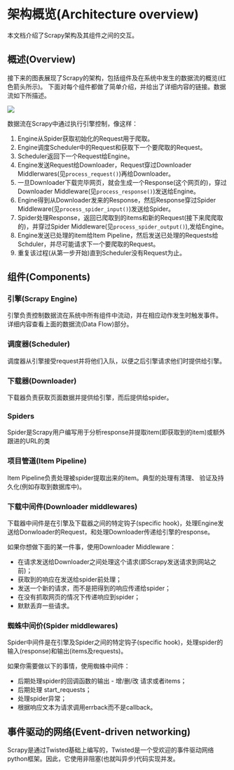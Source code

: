 # 架构概览(Architecture overview) #

本文档介绍了Scrapy架构及其组件之间的交互。

## 概述(Overview) ##

接下来的图表展现了Scrapy的架构，包括组件及在系统中发生的数据流的概览(红色箭头所示)。 下面对每个组件都做了简单介绍，并给出了详细内容的链接。数据流如下所描述。

![](https://docs.scrapy.org/en/latest/_images/scrapy_architecture_02.png)

数据流在Scrapy中通过执行引擎控制，像这样：

  1. Engine从Spider获取初始化的Request用于爬取。
  2. Engine调度Scheduler中的Request和获取下一个要爬取的Request。
  3. Scheduler返回下一个Request给Engine。
  4. Engine发送Request给Downloader，Request穿过Downloader Middlerwares(见`process_request()`)再给Downloader。
  5. 一旦Downloader下载完毕网页，就会生成一个Response(这个网页的)，穿过Downloader Middleware(见`process_response()`)发送给Engine。
  6. Engine得到从Downloader发来的Response，然后Response穿过Spider Middleware(见`process_spider_input()`)发送给Spider。
  7. Spider处理Response，返回已爬取到的items和新的Request(接下来爬爬取的)，并穿过Spider Middleware(见`process_spider_output()`),发给Engine。
  8. Engine发送已处理的item给Item Pipeline，然后发送已处理的Requests给Schduler，并尽可能请求下一个要爬取的Request。
  9. 重复该过程(从第一步开始)直到Scheduler没有Request为止。


## 组件(Components) ##

### 引擎(Scrapy Engine) ###

引擎负责控制数据流在系统中所有组件中流动，并在相应动作发生时触发事件。 详细内容查看上面的数据流(Data Flow)部分。

### 调度器(Scheduler) ###

调度器从引擎接受request并将他们入队，以便之后引擎请求他们时提供给引擎。

### 下载器(Downloader) ###

下载器负责获取页面数据并提供给引擎，而后提供给spider。

### Spiders ###

Spider是Scrapy用户编写用于分析response并提取item(即获取到的item)或额外跟进的URL的类

### 项目管道(Item Pipeline) ###

Item Pipeline负责处理被spider提取出来的item。典型的处理有清理、 验证及持久化(例如存取到数据库中)。


### 下载中间件(Downloader middlewares) ###

下载器中间件是在引擎及下载器之间的特定钩子(specific hook)，处理Engine发送给Donwloader的Request，和处理Downloader传递给引擎的response。

如果你想做下面的某一件事，使用Downloader Middleware：

  - 在请求发送给Downloader之间处理这个请求(即Scrapy发送请求到网站之前)；
  - 获取到的响应在发送给spider前处理；
  - 发送一个新的请求，而不是把得到的响应传递给spider；
  - 在没有抓取网页的情况下传递响应到spider；
  - 默默丢弃一些请求。

### 蜘蛛中间价(Spider middlewares) ###

Spider中间件是在引擎及Spider之间的特定钩子(specific hook)，处理spider的输入(response)和输出(items及requests)。

如果你需要做以下的事情，使用蜘蛛中间件：

  - 后期处理spider的回调函数的输出 - 增/删/改 请求或者items；
  - 后期处理 start_requests；
  - 处理spider异常；
  - 根据响应文本为请求调用errback而不是callback。

## 事件驱动的网络(Event-driven networking) ##

Scrapy是通过Twisted基础上编写的，Twisted是一个受欢迎的事件驱动网络python框架。因此，它使用非阻塞(也就叫异步)代码实现并发。

